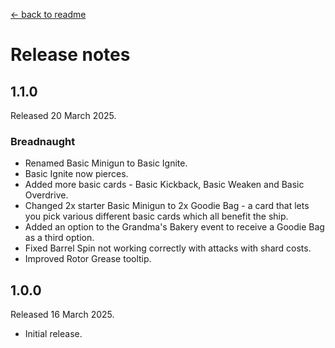 [← back to readme](README.md)

# Release notes

## 1.1.0
Released 20 March 2025.

### Breadnaught
* Renamed Basic Minigun to Basic Ignite.
* Basic Ignite now pierces.
* Added more basic cards - Basic Kickback, Basic Weaken and Basic Overdrive.
* Changed 2x starter Basic Minigun to 2x Goodie Bag - a card that lets you pick various different basic cards which all benefit the ship.
* Added an option to the Grandma's Bakery event to receive a Goodie Bag as a third option.
* Fixed Barrel Spin not working correctly with attacks with shard costs.
* Improved Rotor Grease tooltip.

## 1.0.0
Released 16 March 2025.

* Initial release.